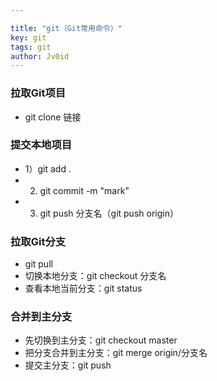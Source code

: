 ```yaml
---

title: "git（Git常用命令）"
key: git
tags: git
author: Jv0id
---
```




### 拉取Git项目

- git clone 链接

### 提交本地项目

- 1）git add .
- 2)  git commit -m "mark"
- 3)  git push 分支名（git push origin）



### 拉取Git分支

- git pull
- 切换本地分支：git checkout 分支名
- 查看本地当前分支：git status



### 合并到主分支

- 先切换到主分支：git checkout master
- 把分支合并到主分支：git merge origin/分支名
- 提交主分支：git push
